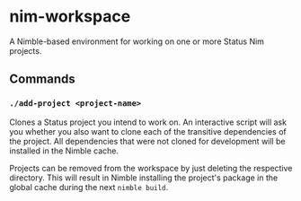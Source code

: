 # nim-workspace

A Nimble-based environment for working on one or more Status Nim projects.

## Commands

### `./add-project <project-name>`

Clones a Status project you intend to work on. An interactive script will
ask you whether you also want to clone each of the transitive dependencies
of the project. All dependencies that were not cloned for development will
be installed in the Nimble cache.

Projects can be removed from the workspace by just deleting the respective
directory. This will result in Nimble installing the project's package in
the global cache during the next `nimble build`.
